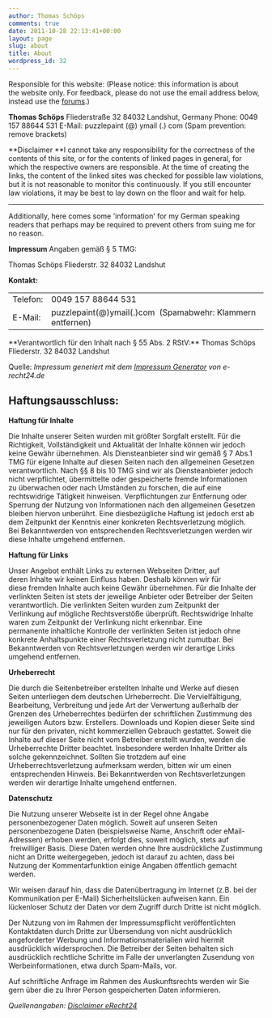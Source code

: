 ```yaml
---
author: Thomas Schöps
comments: true
date: 2011-10-28 22:13:41+00:00
layout: page
slug: about
title: About
wordpress_id: 32
---
```


Responsible for this website:
(Please notice: this information is about the website only. For feedback, please do not use the email address below, instead use the [forums](https://sourceforge.net/p/oorienteering/discussion/mapper/).)

**Thomas Schöps**
Fliederstraße 32
84032 Landshut, Germany
Phone: 0049 157 88644 531
E-Mail: puzzlepaint (@) ymail (.) com
(Spam prevention: remove brackets)

**Disclaimer
**I cannot take any responsibility for the correctness of the contents of this site, or for the contents of linked pages in general, for which the respective owners are responsible. At the time of creating the links, the content of the linked sites was checked for possible law violations, but it is not reasonable to monitor this continuously. If you still encounter law violations, it may be best to lay down on the floor and wait for help.

---

Additionally, here comes some 'information' for my German speaking readers that perhaps may be required to prevent others from suing me for no reason.

**Impressum**
Angaben gemäß § 5 TMG:

Thomas Schöps
Fliederstr. 32
84032 Landshut

**Kontakt:**
<table >
<tbody >
<tr >

<td >Telefon:
</td>

<td >0049 157 88644 531
</td>
</tr>
<tr >

<td >E-Mail:
</td>

<td >puzzlepaint(@)ymail(.)com  (Spamabwehr: Klammern entfernen)
</td>
</tr>
</tbody>
</table>
**Verantwortlich für den Inhalt nach § 55 Abs. 2 RStV:**
Thomas Schöps
Fliederstr. 32
84032 Landshut

Quelle: _Impressum generiert mit dem [Impressum Generator](http://www.e-recht24.de/impressum-generator.html) von e-recht24.de_


## Haftungsausschluss:


**Haftung für Inhalte**

Die Inhalte unserer Seiten wurden mit größter Sorgfalt erstellt. Für die Richtigkeit, Vollständigkeit und Aktualität der Inhalte können wir jedoch keine Gewähr übernehmen. Als Diensteanbieter sind wir gemäß § 7 Abs.1 TMG für eigene Inhalte auf diesen Seiten nach den allgemeinen Gesetzen verantwortlich.
Nach §§ 8 bis 10 TMG sind wir als Diensteanbieter jedoch nicht verpflichtet, übermittelte oder gespeicherte fremde Informationen zu überwachen oder nach Umständen zu forschen, die auf eine rechtswidrige Tätigkeit hinweisen. Verpflichtungen zur Entfernung oder Sperrung der Nutzung von Informationen nach den allgemeinen Gesetzen bleiben hiervon unberührt. Eine diesbezügliche Haftung ist jedoch erst ab dem Zeitpunkt der Kenntnis einer konkreten Rechtsverletzung möglich. Bei Bekanntwerden von entsprechenden Rechtsverletzungen werden wir diese Inhalte umgehend entfernen.

**Haftung für Links**

Unser Angebot enthält Links zu externen Webseiten Dritter, auf deren Inhalte wir keinen Einfluss haben. Deshalb können wir für diese fremden Inhalte auch keine Gewähr übernehmen. Für die Inhalte der verlinkten Seiten ist stets der jeweilige Anbieter oder Betreiber der Seiten verantwortlich. Die verlinkten Seiten wurden zum Zeitpunkt der Verlinkung auf mögliche Rechtsverstöße überprüft. Rechtswidrige Inhalte waren zum Zeitpunkt der Verlinkung nicht erkennbar. Eine permanente inhaltliche Kontrolle der verlinkten Seiten ist jedoch ohne konkrete Anhaltspunkte einer Rechtsverletzung nicht zumutbar. Bei Bekanntwerden von Rechtsverletzungen werden wir derartige Links umgehend entfernen.

**Urheberrecht**

Die durch die Seitenbetreiber erstellten Inhalte und Werke auf diesen Seiten unterliegen dem deutschen Urheberrecht. Die Vervielfältigung, Bearbeitung, Verbreitung und jede Art der Verwertung außerhalb der Grenzen des Urheberrechtes bedürfen der schriftlichen Zustimmung des jeweiligen Autors bzw. Erstellers. Downloads und Kopien dieser Seite sind nur für den privaten, nicht kommerziellen Gebrauch gestattet. Soweit die Inhalte auf dieser Seite nicht vom Betreiber erstellt wurden, werden die Urheberrechte Dritter beachtet. Insbesondere werden Inhalte Dritter als solche gekennzeichnet. Sollten Sie trotzdem auf eine Urheberrechtsverletzung aufmerksam werden, bitten wir um einen  entsprechenden Hinweis. Bei Bekanntwerden von Rechtsverletzungen werden wir derartige Inhalte umgehend entfernen.

**Datenschutz**

Die Nutzung unserer Webseite ist in der Regel ohne Angabe personenbezogener Daten möglich. Soweit auf unseren Seiten personenbezogene Daten (beispielsweise Name, Anschrift oder eMail-Adressen) erhoben werden, erfolgt dies, soweit möglich, stets auf  freiwilliger Basis. Diese Daten werden ohne Ihre ausdrückliche Zustimmung nicht an Dritte weitergegeben, jedoch ist darauf zu achten, dass bei Nutzung der Kommentarfunktion einige Angaben öffentlich gemacht werden.

Wir weisen darauf hin, dass die Datenübertragung im Internet (z.B. bei der Kommunikation per E-Mail) Sicherheitslücken aufweisen kann. Ein lückenloser Schutz der Daten vor dem Zugriff durch Dritte ist nicht möglich.

Der Nutzung von im Rahmen der Impressumspflicht veröffentlichten Kontaktdaten durch Dritte zur Übersendung von nicht ausdrücklich angeforderter Werbung und Informationsmaterialien wird hiermit ausdrücklich widersprochen. Die Betreiber der Seiten behalten sich ausdrücklich rechtliche Schritte im Falle der unverlangten Zusendung von Werbeinformationen, etwa durch Spam-Mails, vor.

Auf schriftliche Anfrage im Rahmen des Auskunftsrechts werden wir Sie gern über die zu Ihrer Person gespeicherten Daten informieren.

_Quellenangaben: [Disclaimer eRecht24](http://www.e-recht24.de/muster-disclaimer.htm)_
